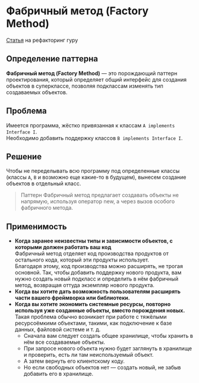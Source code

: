# Фабричный метод (Factory Method)
[Статья](https://refactoring.guru/ru/design-patterns/factory-method) на рефакторинг гуру

## Определение паттерна
**Фабричный метод (Factory Method)** — это порождающий паттерн проектирования, который определяет общий интерфейс для создания объектов в суперклассе, позволяя подклассам изменять тип создаваемых объектов.

## Проблема
Имеется программа, жёстко привязанная к классам `A implements Interface I`.  
Необходимо добавить поддержку классов `B implements Interface I`.

## Решение
Чтобы не переделывать всю программу под определенные классы (классы `A`, `B` и возможно еще какие-то в будущем), 
вынесем создание объектов в отдельный класс.
> Паттерн Фабричный метод предлагает создавать объекты не напрямую, используя оператор new, а через вызов особого фабричного метода.

## Применимость
+ **Когда заранее неизвестны типы и зависимости объектов, с которыми должен работать ваш код**  
  Фабричный метод отделяет код производства продуктов от остального кода, который эти продукты использует.  
  Благодаря этому, код производства можно расширять, не трогая основной. Так, чтобы добавить поддержку нового продукта, вам нужно создать новый подкласс и определить в нём фабричный метод, возвращая оттуда экземпляр нового продукта.
+ **Когда вы хотите дать возможность пользователям расширять части вашего фреймворка или библиотеки.**  
+ **Когда вы хотите экономить системные ресурсы, повторно используя уже созданные объекты, вместо порождения новых.**  
  Такая проблема обычно возникает при работе с тяжёлыми ресурсоёмкими объектами, такими, как подключение к базе данных, файловой системе и т. д.
  + Сначала вам следует создать общее хранилище, чтобы хранить в нём все создаваемые объекты.
  + При запросе нового объекта нужно будет заглянуть в хранилище и проверить, есть ли там неиспользуемый объект.
  + А затем вернуть его клиентскому коду.
  + Но если свободных объектов нет — создать новый, не забыв добавить его в хранилище.
